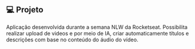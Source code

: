 ## 💻 Projeto

Aplicação desenvolvida durante a semana NLW da Rocketseat. Possibilita realizar upload de videos e por meio de IA, criar automaticamente títulos e descrições com base no conteúdo do áudio do vídeo.